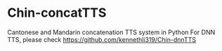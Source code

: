 # Chin-concatTTS
Cantonese and Mandarin concatenation TTS system in Python
For DNN TTS, please check https://github.com/kennethli319/Chin-dnnTTS
